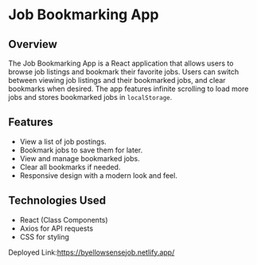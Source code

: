 # Job Bookmarking App

## Overview

The Job Bookmarking App is a React application that allows users to browse job listings and bookmark their favorite jobs. Users can switch between viewing job listings and their bookmarked jobs, and clear bookmarks when desired. The app features infinite scrolling to load more jobs and stores bookmarked jobs in `localStorage`.

## Features

- View a list of job postings.
- Bookmark jobs to save them for later.
- View and manage bookmarked jobs.
- Clear all bookmarks if needed.
- Responsive design with a modern look and feel.

## Technologies Used

- React (Class Components)
- Axios for API requests
- CSS for styling


Deployed Link:https://byellowsensejob.netlify.app/
